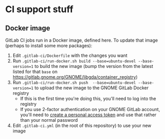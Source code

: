 # CI support stuff

## Docker image

GitLab CI jobs run in a Docker image, defined here. To update that image
(perhaps to install some more packages):

1. Edit `.gitlab-ci/Dockerfile` with the changes you want
1. Run `.gitlab-ci/run-docker.sh build --base=ubuntu-devel --base-version=1` to
   build the new image (bump the version from the latest listed for that `base`
   on https://gitlab.gnome.org/GNOME/libgda/container_registry)
1. Run `.gitlab-ci/run-docker.sh push  --base=ubuntu-devel --base-version=1` to
   upload the new image to the GNOME GitLab Docker registry
    * If this is the first time you're doing this, you'll need to log into the
      registry
    * If you use 2-factor authentication on your GNOME GitLab account, you'll
      need to [create a personal access token][pat] and use that rather than
      your normal password
1. Edit `.gitlab-ci.yml` (in the root of this repository) to use your new
   image

[pat]: https://gitlab.gnome.org/profile/personal_access_tokens
